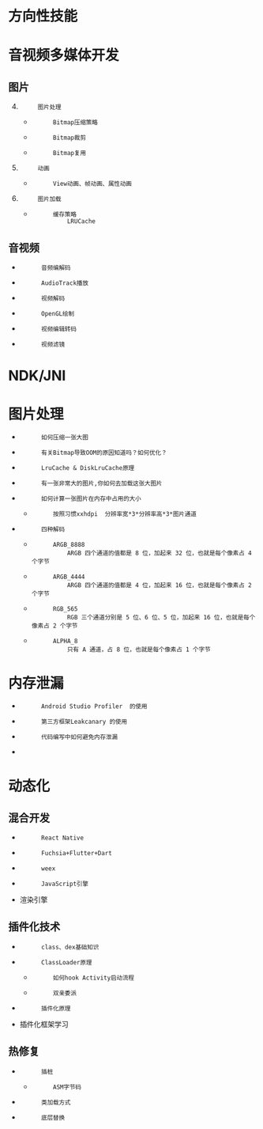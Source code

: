 # 方向性技能

#			音视频多媒体开发

##			图片
4.			图片处理
	*			Bitmap压缩策略
	*			Bitmap裁剪
	*			Bitmap复用
4.			动画
	*			View动画、帧动画、属性动画
4.			图片加载
	*			缓存策略
					LRUCache

##			音视频
*			音频编解码
*			AudioTrack播放
*			视频解码
*			OpenGL绘制
*			视频编辑转码
*			视频滤镜

#			NDK/JNI

#			图片处理
*			如何压缩一张大图
*			有关Bitmap导致OOM的原因知道吗？如何优化？
*			LruCache & DiskLruCache原理
*			有一张非常大的图片,你如何去加载这张大图片
*			如何计算一张图片在内存中占用的大小
	*			按照习惯xxhdpi  分辨率宽*3*分辨率高*3*图片通道
*			四种解码
	*			ARGB_8888
					ARGB 四个通道的值都是 8 位，加起来 32 位，也就是每个像素占 4 个字节
	*			ARGB_4444
					ARGB 四个通道的值都是 4 位，加起来 16 位，也就是每个像素占 2 个字节
	*			RGB_565
					RGB 三个通道分别是 5 位、6 位、5 位，加起来 16 位，也就是每个像素占 2 个字节
	*			ALPHA_8
					只有 A 通道，占 8 位，也就是每个像素占 1 个字节

#			内存泄漏
*			Android Studio Profiler  的使用
*			第三方框架Leakcanary 的使用
*			代码编写中如何避免内存泄漏

*			

#			动态化

##			混合开发
*			React Native
*			Fuchsia+Flutter+Dart
*			weex
*			JavaScript引擎
* 渲染引擎

  
##			插件化技术
*			class、dex基础知识
*			ClassLoader原理
	*			如何hook Activity启动流程
	*			双亲委派
*			插件化原理
* 插件化框架学习

  
##			热修复
*			插桩
	*			ASM字节码
*			类加载方式
*			底层替换
